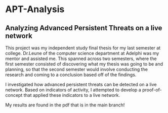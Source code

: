 # APT-Analysis
Analyzing Advanced Persistent Threats on a live network
---------------------------------
This project was my independent study final thesis for my last semester at college. Dr.Leune of the computer science department at Adelphi was my mentor and assisted me. This spanned across two semesters, where the first semester consisted of discovering what my thesis was going to be and planning, so that the second semester would involve conducting the research and coming to a conclusion based off of the findings.

I investigated how advanced persistent threats can be detected on a live network. Based on indicators of activity, I attempted to develop a proof-of-concept that applied these indicators to a live network.

My results are found in the pdf that is in the main branch!
